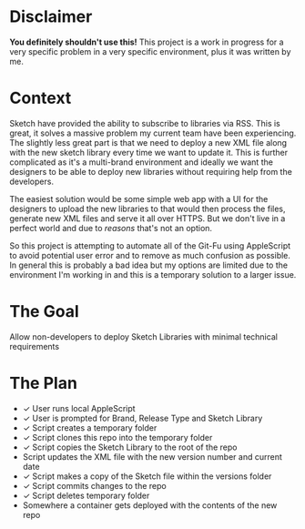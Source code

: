 # Disclaimer
**You definitely shouldn't use this!** This project is a work in progress for a very specific problem in a very specific environment, plus it was written by me.

# Context
Sketch have provided the ability to subscribe to libraries via RSS. This is great, it solves a massive problem my current team have been experiencing. The slightly less great part is that we need to deploy a new XML file along with the new sketch library every time we want to update it. This is further complicated as it's a multi-brand environment and ideally we want the designers to be able to deploy new libraries without requiring help from the developers.

The easiest solution would be some simple web app with a UI for the designers to upload the new libraries to that would then process the files, generate new XML files and serve it all over HTTPS. But we don't live in a perfect world and due to _reasons_ that's not an option.

So this project is attempting to automate all of the Git-Fu using AppleScript to avoid potential user error and to remove as much confusion as possible. In general this is probably a bad idea but my options are limited due to the environment I'm working in and this is a temporary solution to a larger issue.

# The Goal
Allow non-developers to deploy Sketch Libraries with minimal technical requirements

# The Plan
- ✓ User runs local AppleScript
- ✓ User is prompted for Brand, Release Type and Sketch Library
- ✓ Script creates a temporary folder
- ✓ Script clones this repo into the temporary folder
- ✓ Script copies the Sketch Library to the root of the repo
- Script updates the XML file with the new version number and current date
- ✓ Script makes a copy of the Sketch file within the versions folder
- ✓ Script commits changes to the repo
- ✓ Script deletes temporary folder
- Somewhere a container gets deployed with the contents of the new repo
